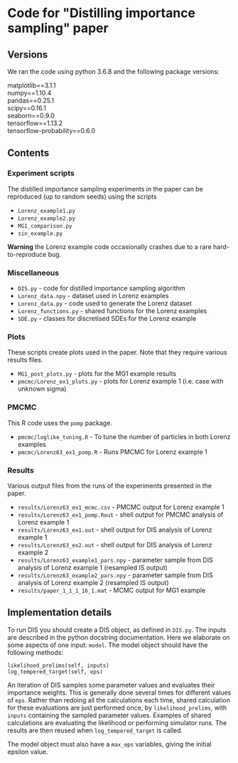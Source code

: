 # Code for "Distilling importance sampling" paper

## Versions

We ran the code using python 3.6.8 and the following package versions:

matplotlib==3.1.1  
numpy==1.10.4  
pandas==0.25.1  
scipy==0.16.1  
seaborn==0.9.0  
tensorflow==1.13.2  
tensorflow-probability==0.6.0

## Contents

### Experiment scripts

The distilled importance sampling experiments in the paper can be reproduced (up to random seeds) using the scripts

* `Lorenz_example1.py`
* `Lorenz_example2.py`
* `MG1_comparison.py`
* `sin_example.py`

**Warning** the Lorenz example code occasionally crashes due to a rare hard-to-reproduce bug.

### Miscellaneous

* `DIS.py` - code for distilled importance sampling algorithm
* `Lorenz_data.npy` - dataset used in Lorenz examples
* `Lorenz_data.py` - code used to generate the Lorenz dataset
* `Lorenz_functions.py` - shared functions for the Lorenz examples
* `SDE.py` - classes for discretised SDEs for the Lorenz example

### Plots

These scripts create plots used in the paper. Note that they require various results files.

* `MG1_post_plots.py` - plots for the MG1 example results
* `pmcmc/Lorenz_ex1_plots.py` - plots for Lorenz example 1 (i.e. case with unknown sigma)

### PMCMC

This R code uses the `pomp` package.

* `pmcmc/loglike_tuning.R` - To tune the number of particles in both Lorenz examples
* `pmcmc/Lorenz63_ex1_pomp.R` - Runs PMCMC for Lorenz example 1

### Results

Various output files from the runs of the experiments presented in the paper.

* `results/Lorenz63_ex1_mcmc.csv` - PMCMC output for Lorenz example 1
* `results/Lorenz63_ex1_pomp.Rout` - shell output for PMCMC analysis of Lorenz example 1
* `results/Lorenz63_ex1.out` - shell output for DIS analysis of Lorenz example 1
* `results/Lorenz63_ex2.out` - shell output for DIS analysis of Lorenz example 2
* `results/Lorenz63_example1_pars.npy` - parameter sample from DIS analysis of Lorenz example 1 (resampled IS output)
* `results/Lorenz63_example2_pars.npy` - parameter sample from DIS analysis of Lorenz example 2 (resampled IS output)
* `results/paper_1_1_1_16_1.mat` - MCMC output for MG1 example

## Implementation details

To run DIS you should create a DIS object, as defined in `DIS.py`.
The inputs are described in the python docstring documentation.
Here we elaborate on some aspects of one input: `model`.
The model object should have the following methods:

`likelihood_prelims(self, inputs)`  
`log_tempered_target(self, eps)`

An iteration of DIS samples some parameter values and evaluates their importance weights.
This is generally done several times for different values of `eps`.
Rather than redoing all the calculations each time, shared calculation for these evaluations are just performed once, by `likelihood_prelims`, with `inputs` containing the sampled parameter values.
Examples of shared calculations are evaluating the likelihood or performing simulator runs.
The results are then reused when `log_tempered_target` is called.

The model object must also have a `max_eps` variables, giving the initial epsilon value.

